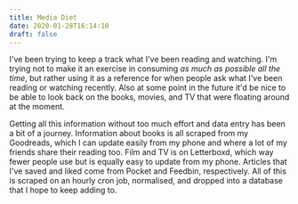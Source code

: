 ```yaml
---
title: Media Diet
date: 2020-01-28T16:14:10
draft: false
---
```


I've been trying to keep a track what I've been reading and watching. I'm trying not to make it an exercise in consuming *as much as possible all the time*, but rather using it as a reference for when people ask what I've been reading or watching recently. Also at some point in the future it'd be nice to be able to look back on the books, movies, and TV that were floating around at the moment.

Getting all this information without too much effort and data entry has been a bit of a journey. Information about books is all scraped from my Goodreads, which I can update easily from my phone and where a lot of my friends share their reading too. Film and TV is on Letterboxd, which way fewer people use but is equally easy to update from my phone. Articles that I've saved and liked come from Pocket and Feedbin, respectively. All of this is scraped on an hourly cron job, normalised, and dropped into a database that I hope to keep adding to.
